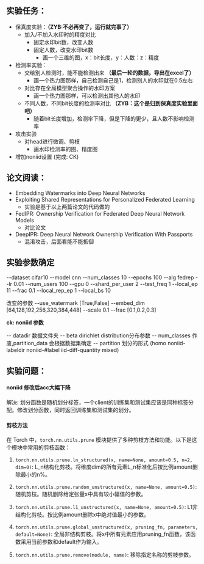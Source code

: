 ## 实验任务：
+ 保真度实验：**（ZYB:不必再变了，运行就完事了）**
  + 加入/不加入水印时的精度对比
    + 固定水印bit数，改变人数
    + 固定人数，改变水印bit数
      + 画一个三维的图，x：bit长度，y：人数：z：精度
+ 检测率实验：
  + 交给别人检测时，能不能检测出来 **（最后一轮的数据，导出在excel了）**
    + 画一个热力图那样，自己检测自己是1，检测别人的水印就在0.5左右
  + 对比存在全局模型聚合操作的水印方案 
    + 画一个热力图那样，可以检测出其他人的水印
  + 不同人数，不同bit长度的检测率对比 **（ZYB：这个是归到保真度实验里面吧）**
    + 随着bit长度增加，检测率下降，但是下降的更少，且人数不影响检测率
+ 攻击实验
  + 对head进行微调、剪枝
    + 画水印检测率的图、精度图
+ 增加noniid设置 (完成: CK)


## 论文阅读：
+ Embedding Watermarks into Deep Neural Networks
+ Exploiting Shared Representations for Personalized Federated Learning
  + 实验是基于以上两篇论文的代码做的
+ FedIPR: Ownership Verification for Federated Deep Neural Network Models
  + 对比论文
+ DeepIPR: Deep Neural Network Ownership Verification With Passports
  + 混淆攻击，后面看能不能抵御

## 实验参数确定

--dataset cifar10 
--model cnn 
--num_classes 10 
--epochs 100 
--alg fedrep 
--lr 0.01
--num_users 100 
--gpu 0 
--shard_per_user 2 
--test_freq 1
--local_ep 11 
--frac 0.1 
--local_rep_ep 1 
--local_bs 10

改变的参数
--use_watermark [True,False]
--embed_dim [64,128,192,256,320,384,448]
--scale 0.1
--frac [0.1,0.2,0.3]

**ck: noniid 参数**

  -- datadir 数据文件夹
  -- beta  dirichlet distribution分布参数
  -- num_classes 作废,partition_data 会根据数据集确定
  -- partition 划分的形式 (homo noniid-labeldir noniid-#label iid-diff-quantity mixed)

## 实验问题：

#### noniid 修改后acc大幅下降

解决: 划分函数是随机划分标签，一个client的训练集和测试集应该是同种标签分配。修改划分函数，同时返回训练集和测试集的划分。

#### 剪枝方法

在 Torch 中，`torch.nn.utils.prune` 模块提供了多种剪枝方法和功能。以下是这个模块中常用的剪枝函数：

1. `torch.nn.utils.prune.ln_structured(x, name=None, amount=0.5, n=2, dim=0)`: L_n结构化剪枝。将维度dim的所有元素L_n标准化后按比例amount删除最小的n%。

2. `torch.nn.utils.prune.random_unstructured(x, name=None, amount=0.5)`: 随机剪枝。随机删除给定张量x中具有较小幅值的参数。

3. `torch.nn.utils.prune.l1_unstructured(x, name=None, amount=0.5)`: L1非结构化剪枝。按比例amount删除x中绝对值最小的参数。


4. `torch.nn.utils.prune.global_unstructured(x, pruning_fn, parameters, default=None)`: 全局非结构剪枝。将x中所有元素应用pruning_fn函数，该函数采用当前参数和default作为输入。

5. `torch.nn.utils.prune.remove(module, name)`: 移除指定名称的剪枝参数。


